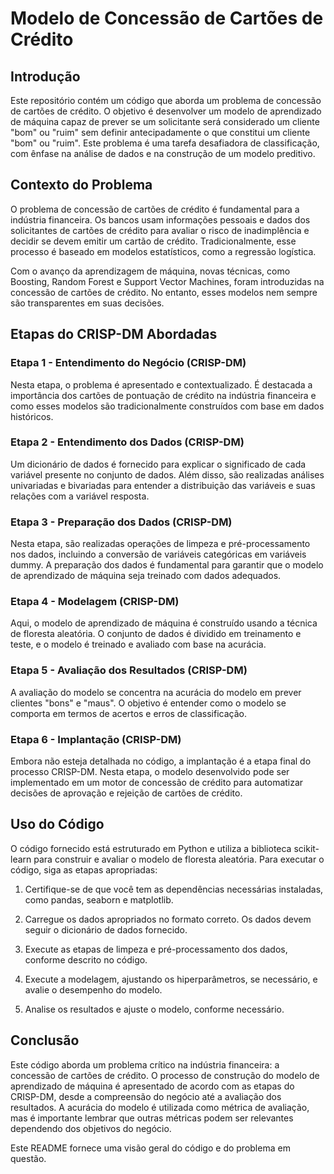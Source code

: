 # Modelo de Concessão de Cartões de Crédito

## Introdução

Este repositório contém um código que aborda um problema de concessão de cartões de crédito. O objetivo é desenvolver um modelo de aprendizado de máquina capaz de prever se um solicitante será considerado um cliente "bom" ou "ruim" sem definir antecipadamente o que constitui um cliente "bom" ou "ruim". Este problema é uma tarefa desafiadora de classificação, com ênfase na análise de dados e na construção de um modelo preditivo.

## Contexto do Problema

O problema de concessão de cartões de crédito é fundamental para a indústria financeira. Os bancos usam informações pessoais e dados dos solicitantes de cartões de crédito para avaliar o risco de inadimplência e decidir se devem emitir um cartão de crédito. Tradicionalmente, esse processo é baseado em modelos estatísticos, como a regressão logística.

Com o avanço da aprendizagem de máquina, novas técnicas, como Boosting, Random Forest e Support Vector Machines, foram introduzidas na concessão de cartões de crédito. No entanto, esses modelos nem sempre são transparentes em suas decisões.

## Etapas do CRISP-DM Abordadas

### Etapa 1 - Entendimento do Negócio (CRISP-DM)

Nesta etapa, o problema é apresentado e contextualizado. É destacada a importância dos cartões de pontuação de crédito na indústria financeira e como esses modelos são tradicionalmente construídos com base em dados históricos.

### Etapa 2 - Entendimento dos Dados (CRISP-DM)

Um dicionário de dados é fornecido para explicar o significado de cada variável presente no conjunto de dados. Além disso, são realizadas análises univariadas e bivariadas para entender a distribuição das variáveis e suas relações com a variável resposta.

### Etapa 3 - Preparação dos Dados (CRISP-DM)

Nesta etapa, são realizadas operações de limpeza e pré-processamento nos dados, incluindo a conversão de variáveis categóricas em variáveis dummy. A preparação dos dados é fundamental para garantir que o modelo de aprendizado de máquina seja treinado com dados adequados.

### Etapa 4 - Modelagem (CRISP-DM)

Aqui, o modelo de aprendizado de máquina é construído usando a técnica de floresta aleatória. O conjunto de dados é dividido em treinamento e teste, e o modelo é treinado e avaliado com base na acurácia.

### Etapa 5 - Avaliação dos Resultados (CRISP-DM)

A avaliação do modelo se concentra na acurácia do modelo em prever clientes "bons" e "maus". O objetivo é entender como o modelo se comporta em termos de acertos e erros de classificação.

### Etapa 6 - Implantação (CRISP-DM)

Embora não esteja detalhada no código, a implantação é a etapa final do processo CRISP-DM. Nesta etapa, o modelo desenvolvido pode ser implementado em um motor de concessão de crédito para automatizar decisões de aprovação e rejeição de cartões de crédito.

## Uso do Código

O código fornecido está estruturado em Python e utiliza a biblioteca scikit-learn para construir e avaliar o modelo de floresta aleatória. Para executar o código, siga as etapas apropriadas:

1. Certifique-se de que você tem as dependências necessárias instaladas, como pandas, seaborn e matplotlib.

2. Carregue os dados apropriados no formato correto. Os dados devem seguir o dicionário de dados fornecido.

3. Execute as etapas de limpeza e pré-processamento dos dados, conforme descrito no código.

4. Execute a modelagem, ajustando os hiperparâmetros, se necessário, e avalie o desempenho do modelo.

5. Analise os resultados e ajuste o modelo, conforme necessário.

## Conclusão

Este código aborda um problema crítico na indústria financeira: a concessão de cartões de crédito. O processo de construção do modelo de aprendizado de máquina é apresentado de acordo com as etapas do CRISP-DM, desde a compreensão do negócio até a avaliação dos resultados. A acurácia do modelo é utilizada como métrica de avaliação, mas é importante lembrar que outras métricas podem ser relevantes dependendo dos objetivos do negócio.

Este README fornece uma visão geral do código e do problema em questão.
